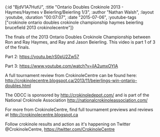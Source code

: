 {:id "BjdV1A7HutU",
 :title
 "Ontario Doubles Crokinole 2013 - Haymes/Haymes v Beierling/Beierling 1/3",
 :author "Nathan Walsh",
 :layout :youtube,
 :duration "00:07:07",
 :date "2015-07-06",
 :youtube-tags
 ["crokinole ontario doubles crokinole championship haymes beierling brucefield 2013 crokinolecentre"]}


The finals of the 2013 Ontario Doubles Crokinole Championship between Ron and Ray Haymes, and Ray and Jason Beierling. This video is part 1 of 3 of the finals.

Part 2: https://youtu.be/rS0pU2Zw57

Part 3: https://www.youtube.com/watch?v=ilA2umxOYlA

A full tournament review from CrokinoleCentre can be found here: http://crokinolecentre.blogspot.ca/2013/11/beierlings-win-ontario-doubles.html

The ODCC is sponsored by http://crokinoledepot.com/ and is part of the National Crokinole Association http://nationalcrokinoleassociation.com/

For more from CrokinoleCentre, find full tournament previews and reviews at http://crokinolecentre.blogspot.ca

Follow crokinole results and action as it's happening on Twitter @CrokinoleCentre, https://twitter.com/CrokinoleCentre
